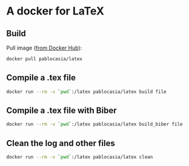 A docker for LaTeX
=====

Build
-----

Pull image ([from Docker Hub](https://registry.hub.docker.com/u/pablocasia/latex)):
```bash
docker pull pablocasia/latex
```

Compile a .tex file
-----

```bash
docker run --rm -v `pwd`:/latex pablocasia/latex build file
```

Compile a .tex file with Biber
-----

```bash
docker run --rm -v `pwd`:/latex pablocasia/latex build_biber file
```

Clean the log and other files
-----

```bash
docker run --rm -v `pwd`:/latex pablocasia/latex clean
```
